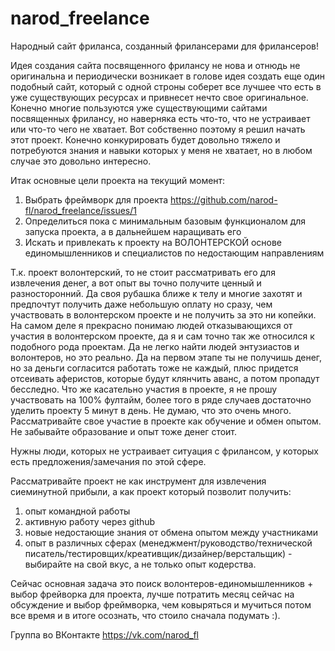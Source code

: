 # narod_freelance
Народный сайт фриланса, созданный фрилансерами для фрилансеров!

Идея создания сайта посвященного фрилансу не нова и отнюдь не оригинальна и периодически возникает в голове идея создать еще один подобный сайт, который с одной строны соберет все лучшее что есть в уже существующих ресурсах и привнесет нечто свое оригинальное. Конечно многие пользуются уже существующими сайтами посвященных фрилансу, но наверняка есть что-то, что не устраивает или что-то чего не хватает. Вот собственно поэтому я решил начать этот проект. Конечно конкурировать будет довольно тяжело и потребуются знания и навыки которых у меня не хватает, но в любом случае это довольно интересно.

Итак основные цели проекта на текущий момент:

1. Выбрать фреймворк для проекта https://github.com/narod-fl/narod_freelance/issues/1
2. Определиться пока с минимальным базовым функционалом для запуска проекта, а в дальнейшем наращивать его
3. Искать и привлекать к проекту на ВОЛОНТЕРСКОЙ основе единомышленников и специалистов по недостающим направлениям

Т.к. проект волонтерский, то не стоит рассматривать его для извлечения денег, а вот опыт вы точно получите ценный и разносторонний. Да своя рубашка ближе к телу и многие захотят и предпочтут получить даже небольшую оплату но сразу, чем участвовать в волонтерском проекте и не получить за это ни копейки. На самом деле я прекрасно понимаю людей отказывающихся от участия в волонтерском проекте, да я и сам точно так же относился к подобного рода проектам. Да не легко найти людей энтузиастов и волонтеров, но это реально. Да на первом этапе ты не получишь денег, но за деньги согласится работать тоже не каждый, плюс придется отсеивать аферистов, которые будут клянчить аванс, а потом пропадут бесследно. 
Что же касательно участия в проекте, я не прошу участвовать на 100% фултайм, более того в ряде случаев достаточно уделить проекту 5 минут в день. Не думаю, что это очень много. Рассматривайте свое участие в проекте как обучение и обмен опытом. Не забывайте образование и опыт тоже денег стоит.

Нужны люди, которых не устраивает ситуация с фрилансом, у которых есть предложения/замечания по этой сфере.

Рассматривайте проект не как инструмент для извлечения сиеминутной прибыли, а как проект который позволит получить:

1. опыт командной работы
2. активную работу через github
3. новые недостающие знания от обмена опытом между участниками
4. опыт в различных сферах (менеджмент/руководство/технической писатель/тестировщих/креативщик/дизайнер/верстальщик) - выбирайте на свой вкус, а не только опыт кодерства.

Сейчас основная задача это поиск волонтеров-единомышленников + выбор фрейворка для проекта, лучше потратить месяц сейчас на обсуждение и выбор фреймворка, чем ковыряться и мучиться потом все время и в итоге осознать, что стоило сначала подумать :).

Группа во ВКонтакте https://vk.com/narod_fl
